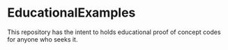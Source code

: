 # EducationalExamples
This repository has the intent to holds educational proof of concept codes for anyone who seeks it.
